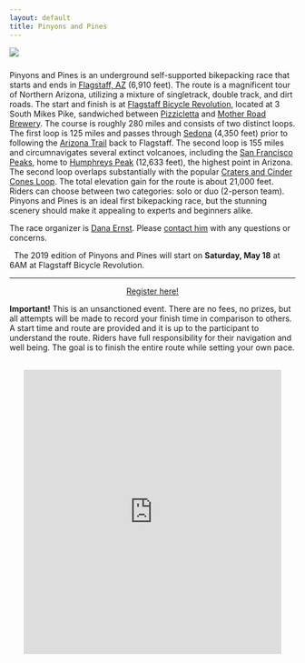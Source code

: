 ```yaml
---
layout: default
title: Pinyons and Pines
---
```


<img src="{{ site.baseurl }}/images/LockettMeadow.jpg" class="img-responsive img-rounded" img style="margin-bottom: 10px" />

Pinyons and Pines is an underground self-supported bikepacking race that starts and ends in [Flagstaff, AZ](https://en.wikipedia.org/wiki/Flagstaff,_Arizona) (6,910 feet). The route is a magnificent tour of Northern Arizona, utilizing a mixture of singletrack, double track, and dirt roads.  The start and finish is at [Flagstaff Bicycle Revolution](http://flagbikerev.com), located at 3 South Mikes Pike, sandwiched between [Pizzicletta](http://www.pizzicletta.com) and [Mother Road Brewery](https://www.motherroadbeer.com). The course is roughly 280 miles and consists of two distinct loops. The first loop is 125 miles and passes through [Sedona](https://en.wikipedia.org/wiki/Sedona,_Arizona) (4,350 feet) prior to following the [Arizona Trail](https://aztrail.org) back to Flagstaff.  The second loop is 155 miles and circumnavigates several extinct volcanoes, including the [San Francisco Peaks](https://en.wikipedia.org/wiki/San_Francisco_Peaks), home to [Humphreys Peak](https://en.wikipedia.org/wiki/Humphreys_Peak) (12,633 feet), the highest point in Arizona. The second loop overlaps substantially with the popular [Craters and Cinder Cones Loop](https://www.bikepackingroots.org/craters-and-cinder-cones.html). The total elevation gain for the route is about 21,000 feet. Riders can choose between two categories: solo or duo (2-person team). Pinyons and Pines is an ideal first bikepacking race, but the stunning scenery should make it appealing to experts and beginners alike.

The race organizer is [Dana Ernst](http://danaernst.com). Please [contact him](mailto:ernst.tribe@gmail.com) with any questions or concerns.

<div class="row">
<div class="col-md-2 col-lg-2">
</div>
<div class="col-xs-12 col-sm-12 col-md-8 col-lg-8">
<div class="alert alert-info" role="alert">
<i class="fas fa-bicycle fa-lg"></i>&nbsp; The 2019 edition of Pinyons and Pines will start on <strong>Saturday, May 18</strong> at 6AM at Flagstaff Bicycle Revolution.

<hr>
<center>
<a href="https://docs.google.com/forms/d/e/1FAIpQLSf0Hpx2bJai-bseT1WJOTMZnYV5TtgrC0d0hLpGAltCE9qyjQ/viewform?usp=sf_link" class="alert-link" target="_blank">Register here!</a>
</center>

</div>
</div>
<div class="col-md-2 col-lg-2"></div>
</div>

<strong>Important!</strong> This is an unsanctioned event. There are no fees, no prizes, but all attempts will be made to record your finish time in comparison to others. A start time and route are provided and it is up to the participant to understand the route. Riders have full responsibility for their navigation and well being. The goal is to finish the entire route while setting your own pace.

<!-- Scraps

Todo
- Facebook group
- Water and resupply
- Sign-up
- Trackleaders
- Camping, where to leave car
-->

<br>

<center>
<iframe src="https://ridewithgps.com/embeds?type=route&id=29105484&sampleGraph=true" style="width: 1px; min-width: 90%; height: 500px; border: none;" scrolling="no"></iframe>
</center>

<br>
